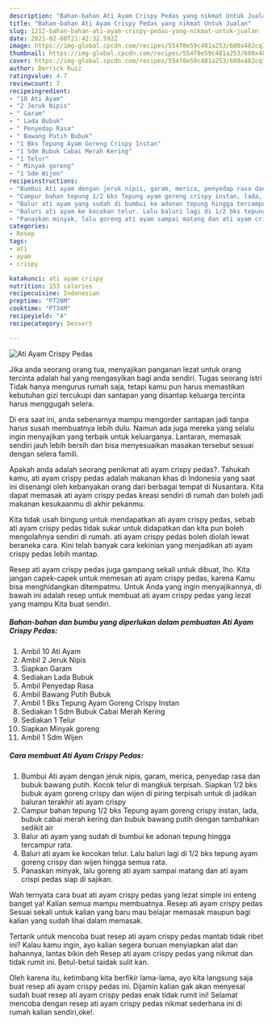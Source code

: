 ```yaml
---
description: "Bahan-bahan Ati Ayam Crispy Pedas yang nikmat Untuk Jualan"
title: "Bahan-bahan Ati Ayam Crispy Pedas yang nikmat Untuk Jualan"
slug: 1212-bahan-bahan-ati-ayam-crispy-pedas-yang-nikmat-untuk-jualan
date: 2021-02-08T21:42:32.592Z
image: https://img-global.cpcdn.com/recipes/554f0e59c481a253/680x482cq70/ati-ayam-crispy-pedas-foto-resep-utama.jpg
thumbnail: https://img-global.cpcdn.com/recipes/554f0e59c481a253/680x482cq70/ati-ayam-crispy-pedas-foto-resep-utama.jpg
cover: https://img-global.cpcdn.com/recipes/554f0e59c481a253/680x482cq70/ati-ayam-crispy-pedas-foto-resep-utama.jpg
author: Derrick Ruiz
ratingvalue: 4.7
reviewcount: 7
recipeingredient:
- "10 Ati Ayam"
- "2 Jeruk Nipis"
- " Garam"
- " Lada Bubuk"
- " Penyedap Rasa"
- " Bawang Putih Bubuk"
- "1 Bks Tepung Ayam Goreng Crispy Instan"
- "1 Sdm Bubuk Cabai Merah Kering"
- "1 Telur"
- " Minyak goreng"
- "1 Sdm Wijen"
recipeinstructions:
- "Bumbui Ati ayam dengan jeruk nipis, garam, merica, penyedap rasa dan bubuk bawang putih. Kocok telur di mangkuk terpisah. Siapkan 1/2 bks bubuk ayam goreng crispy dan wijen di piring terpisah untuk di jadikan baluran terakhir ati ayam crispy"
- "Campur bahan tepung 1/2 bks Tepung ayam goreng crispy instan, lada, bubuk cabai merah kering dan bubuk bawang putih dengan tambahkan sedikit air"
- "Balur ati ayam yang sudah di bumbui ke adonan tepung hingga tercampur rata."
- "Baluri ati ayam ke kocokan telur. Lalu baluri lagi di 1/2 bks tepung ayam goreng crispy dan wijen hingga semua rata."
- "Panaskan minyak, lalu goreng ati ayam sampai matang dan ati ayam crispi pedas siap di sajikan."
categories:
- Resep
tags:
- ati
- ayam
- crispy

katakunci: ati ayam crispy 
nutrition: 153 calories
recipecuisine: Indonesian
preptime: "PT20M"
cooktime: "PT34M"
recipeyield: "4"
recipecategory: Dessert

---
```



![Ati Ayam Crispy Pedas](https://img-global.cpcdn.com/recipes/554f0e59c481a253/680x482cq70/ati-ayam-crispy-pedas-foto-resep-utama.jpg)

Jika anda seorang orang tua, menyajikan panganan lezat untuk orang tercinta adalah hal yang mengasyikan bagi anda sendiri. Tugas seorang istri Tidak hanya mengurus rumah saja, tetapi kamu pun harus memastikan kebutuhan gizi tercukupi dan santapan yang disantap keluarga tercinta harus menggugah selera.

Di era  saat ini, anda sebenarnya mampu mengorder santapan jadi tanpa harus susah membuatnya lebih dulu. Namun ada juga mereka yang selalu ingin menyajikan yang terbaik untuk keluarganya. Lantaran, memasak sendiri jauh lebih bersih dan bisa menyesuaikan masakan tersebut sesuai dengan selera famili. 



Apakah anda adalah seorang penikmat ati ayam crispy pedas?. Tahukah kamu, ati ayam crispy pedas adalah makanan khas di Indonesia yang saat ini disenangi oleh kebanyakan orang dari berbagai tempat di Nusantara. Kita dapat memasak ati ayam crispy pedas kreasi sendiri di rumah dan boleh jadi makanan kesukaanmu di akhir pekanmu.

Kita tidak usah bingung untuk mendapatkan ati ayam crispy pedas, sebab ati ayam crispy pedas tidak sukar untuk didapatkan dan kita pun boleh mengolahnya sendiri di rumah. ati ayam crispy pedas boleh diolah lewat beraneka cara. Kini telah banyak cara kekinian yang menjadikan ati ayam crispy pedas lebih mantap.

Resep ati ayam crispy pedas juga gampang sekali untuk dibuat, lho. Kita jangan capek-capek untuk memesan ati ayam crispy pedas, karena Kamu bisa menghidangkan ditempatmu. Untuk Anda yang ingin menyajikannya, di bawah ini adalah resep untuk membuat ati ayam crispy pedas yang lezat yang mampu Kita buat sendiri.

<!--inarticleads1-->

##### Bahan-bahan dan bumbu yang diperlukan dalam pembuatan Ati Ayam Crispy Pedas:

1. Ambil 10 Ati Ayam
1. Ambil 2 Jeruk Nipis
1. Siapkan  Garam
1. Sediakan  Lada Bubuk
1. Ambil  Penyedap Rasa
1. Ambil  Bawang Putih Bubuk
1. Ambil 1 Bks Tepung Ayam Goreng Crispy Instan
1. Sediakan 1 Sdm Bubuk Cabai Merah Kering
1. Sediakan 1 Telur
1. Siapkan  Minyak goreng
1. Ambil 1 Sdm Wijen




<!--inarticleads2-->

##### Cara membuat Ati Ayam Crispy Pedas:

1. Bumbui Ati ayam dengan jeruk nipis, garam, merica, penyedap rasa dan bubuk bawang putih. Kocok telur di mangkuk terpisah. Siapkan 1/2 bks bubuk ayam goreng crispy dan wijen di piring terpisah untuk di jadikan baluran terakhir ati ayam crispy
1. Campur bahan tepung 1/2 bks Tepung ayam goreng crispy instan, lada, bubuk cabai merah kering dan bubuk bawang putih dengan tambahkan sedikit air
1. Balur ati ayam yang sudah di bumbui ke adonan tepung hingga tercampur rata.
1. Baluri ati ayam ke kocokan telur. Lalu baluri lagi di 1/2 bks tepung ayam goreng crispy dan wijen hingga semua rata.
1. Panaskan minyak, lalu goreng ati ayam sampai matang dan ati ayam crispi pedas siap di sajikan.




Wah ternyata cara buat ati ayam crispy pedas yang lezat simple ini enteng banget ya! Kalian semua mampu membuatnya. Resep ati ayam crispy pedas Sesuai sekali untuk kalian yang baru mau belajar memasak maupun bagi kalian yang sudah lihai dalam memasak.

Tertarik untuk mencoba buat resep ati ayam crispy pedas mantab tidak ribet ini? Kalau kamu ingin, ayo kalian segera buruan menyiapkan alat dan bahannya, lantas bikin deh Resep ati ayam crispy pedas yang nikmat dan tidak rumit ini. Betul-betul taidak sulit kan. 

Oleh karena itu, ketimbang kita berfikir lama-lama, ayo kita langsung saja buat resep ati ayam crispy pedas ini. Dijamin kalian gak akan menyesal sudah buat resep ati ayam crispy pedas enak tidak rumit ini! Selamat mencoba dengan resep ati ayam crispy pedas nikmat sederhana ini di rumah kalian sendiri,oke!.

